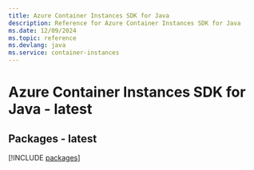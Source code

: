 ```yaml
---
title: Azure Container Instances SDK for Java
description: Reference for Azure Container Instances SDK for Java
ms.date: 12/09/2024
ms.topic: reference
ms.devlang: java
ms.service: container-instances
---
```

# Azure Container Instances SDK for Java - latest
## Packages - latest
[!INCLUDE [packages](container-instances-index.md)]